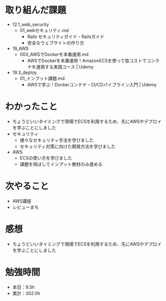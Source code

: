 # 取り組んだ課題
* 12.1_web_security
  * 01_webセキュリティ.md
    * Rails セキュリティガイド - Railsガイド
    * 安全なウェブサイトの作り方
* 19_AWS
  * 003_AWSでDockerを本番運用.md
    * AWSでDockerを本番運用！AmazonECSを使って低コストでコンテナを運用する実践コース | Udemy
* 19.3_deploy
  * 01_インプット課題.md
    * AWSで学ぶ！Dockerコンテナ・CI/CDパイプライン入門 | Udemy

# わかったこと
* ちょうどいいタイミングで現場でECSを利用するため、先にAWSやデプロイを学ぶことにしました
* セキュリティ
  * 様々なセキュリティ手法を学びました
  * セキュリティ対策に向けた開発方法を学びました
* AWS
  * ECSの使い方を学びました
  * 課題を飛ばしてインプット教材のみ進める

# 次やること
* AWS講座
* レビューまち

# 感想
* ちょうどいいタイミングで現場でECSを利用するため、先にAWSやデプロイを学ぶことにしました

# 勉強時間
* 本日：9.5h
* 累計：302.0h

